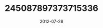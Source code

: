 ---
title: "245087897373715336"
image: "2012-07-28 10.52.55 245087897373715336_46248401"
date: "2012-07-28"
type: "photo"
---